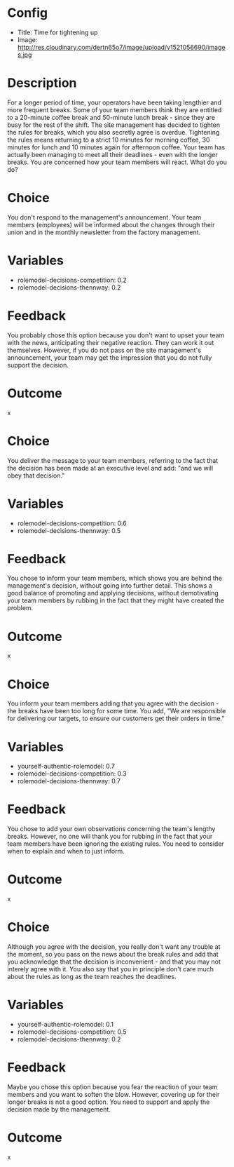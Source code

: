 # Config
 - Title: Time for tightening up
 - Image: http://res.cloudinary.com/dertn65o7/image/upload/v1521056690/images.jpg

# Description

For a longer period of time, your operators have been taking lengthier and more frequent breaks. Some of your team members think they are entitled to a 20-minute coffee break and 50-minute  lunch break - since they are busy for the rest of the shift. The site management has decided to tighten the rules for breaks, which you also secretly agree is overdue. Tightening the rules means returning to a strict 10 minutes for morning coffee, 30 minutes for lunch and 10 minutes again for afternoon coffee. Your team has actually been managing to meet all their deadlines - even with the longer breaks. You are concerned how your team members will react. What do you do?

# Choice
You don't respond to the management's announcement. Your team members (employees) will be informed about the changes through their union and in the monthly newsletter from the factory management.

# Variables
- rolemodel-decisions-competition: 0.2
- rolemodel-decisions-thennway: 0.2

# Feedback
You probably chose this option because you don't want to upset your team with the news, anticipating their negative reaction. They can work it out themselves. However, if you do not pass on the site management's announcement, your team may get the impression that you do not fully support the decision.

# Outcome
x

# Choice
You deliver the message to your team members, referring to the fact that the decision has been made at an executive level and add: "and we will obey that decision."

# Variables
- rolemodel-decisions-competition: 0.6
- rolemodel-decisions-thennway: 0.5

# Feedback
You chose to inform your team members, which shows you are behind the management's decision, without going into further detail. This shows a good balance of promoting and applying decisions, without demotivating your team members by rubbing in the fact that they might have created the problem.   

# Outcome
x

# Choice
You inform your team members adding that you agree with the decision - the breaks have been too long for some time. You add, "We are responsible for delivering our targets, to ensure our customers get their orders in time." 

# Variables
- yourself-authentic-rolemodel: 0.7
- rolemodel-decisions-competition: 0.3
- rolemodel-decisions-thennway: 0.7

# Feedback
You chose to add your own observations concerning the team's lengthy breaks. However, no one will thank you for rubbing in the fact that your team members have been ignoring the existing rules. You need to consider when to explain and when to just inform.  

# Outcome
x

# Choice
Although you agree with the decision, you really don't want any trouble at the moment, so you pass on the news about the break rules and add that you acknowledge that the decision is inconvenient - and that you may not interely agree with it. You also say that you in principle don't care much about the rules as long as the team reaches the deadlines.

# Variables
- yourself-authentic-rolemodel: 0.1
- rolemodel-decisions-competition: 0.5
- rolemodel-decisions-thennway: 0.2

# Feedback
Maybe you chose this option because you fear the reaction of your team members and you want to soften the blow. However, covering up for their longer breaks is not a good option. You need to support and apply the decision made by the management. 

# Outcome
x

